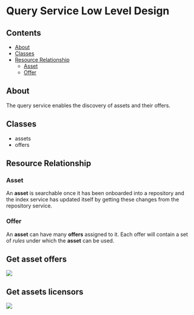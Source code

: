 # Query Service Low Level Design

## Contents
+ [About](#about)
+ [Classes](#classes)
+ [Resource Relationship](#resource-relationship)
  + [Asset](#asset)
  + [Offer](#offer)

## About
The query service enables the discovery of assets and their offers.

## Classes
+ assets
+ offers

## Resource Relationship

### Asset
An **asset** is searchable once it has been onboarded into a repository and the
index service has updated itself by getting these changes from the repository
service.

### Offer
An **asset** can have many **offers** assigned to it. Each offer will contain
a set of *rules* under which the **asset** can be used.

## Get asset offers
![](./images/sequence-get-asset-offers.png)

## Get assets licensors
![](./images/sequence-get-assets-licensors.png)
